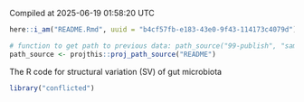 Compiled at 2025-06-19 01:58:20 UTC

``` r
here::i_am("README.Rmd", uuid = "b4cf57fb-e183-43e0-9f43-114173c4079d")

# function to get path to previous data: path_source("99-publish", "sample.csv")
path_source <- projthis::proj_path_source("README")
```

The R code for structural variation (SV) of gut microbiota

``` r
library("conflicted")
```
